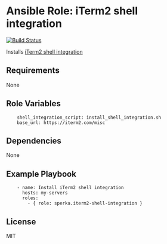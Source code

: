 Ansible Role: iTerm2 shell integration
======================================

[![Build Status](https://travis-ci.org/sperka/ansible-role-iterm-shell-integration.svg?branch=master)](https://travis-ci.org/sperka/ansible-role-iterm-shell-integration)

Installs [iTerm2 shell integration](https://www.iterm2.com/documentation-shell-integration.html)

Requirements
------------

None

Role Variables
--------------

```ansible
    shell_integration_script: install_shell_integration.sh
    base_url: https://iterm2.com/misc
```

Dependencies
------------

None

Example Playbook
----------------

```ansible
    - name: Install iTerm2 shell integration
      hosts: my-servers
      roles:
        - { role: sperka.iterm2-shell-integration }
```

License
-------

MIT
